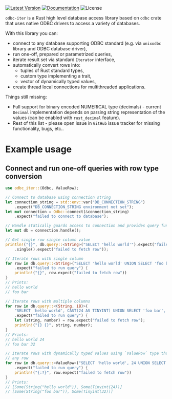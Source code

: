 [![Latest Version]][crates.io] [![Documentation]][docs.rs] ![License]

`odbc-iter` is a Rust high level database access library based on `odbc` crate that uses native ODBC drivers to access a variety of databases.

With this library you can:
* connect to any database supporting ODBC standard (e.g. via `unixodbc` library and ODBC database driver),
* run one-off, prepared or parametrized queries,
* iterate result set via standard `Iterator` interface,
* automatically convert rows into:
    * tuples of Rust standard types,
    * custom type implementing a trait,
    * vector of dynamically typed values,
* create thread local connections for multithreaded applications.

Things still missing:
* Full support for binary encoded NUMERICAL type (decimals) - current `Decimal` implementation depends on parsing string representation of the values (can be enabled with `rust_decimal` feature).
* Rest of this list - please open issue in `GitHub` issue tracker for missing functionality, bugs, etc..

Example usage
=============

Connect and run one-off queries with row type conversion
-------------

```rust
use odbc_iter::{Odbc, ValueRow};

// Connect to database using connection string
let connection_string = std::env::var("DB_CONNECTION_STRING")
    .expect("DB_CONNECTION_STRING environment not set");
let mut connection = Odbc::connect(&connection_string)
    .expect("failed to connect to database");

// Handle statically guards access to connection and provides query functionality
let mut db = connection.handle();

// Get single row single column value
println!("{}", db.query::<String>("SELECT 'hello world'").expect("failed to run query")
    .single().expect("failed to fetch row"));

// Iterate rows with single column
for row in db.query::<String>("SELECT 'hello world' UNION SELECT 'foo bar'")
    .expect("failed to run query") {
    println!("{}", row.expect("failed to fetch row"))
}
// Prints:
// hello world
// foo bar

// Iterate rows with multiple columns
for row in db.query::<(String, i8)>(
    "SELECT 'hello world', CAST(24 AS TINYINT) UNION SELECT 'foo bar', CAST(32 AS TINYINT)")
    .expect("failed to run query") {
    let (string, number) = row.expect("failed to fetch row");
    println!("{} {}", string, number);
}
// Prints:
// hello world 24
// foo bar 32

// Iterate rows with dynamically typed values using `ValueRow` type that can represent
// any row
for row in db.query::<ValueRow>("SELECT 'hello world', 24 UNION SELECT 'foo bar', 32")
    .expect("failed to run query") {
    println!("{:?}", row.expect("failed to fetch row"))
}
// Prints:
// [Some(String("hello world")), Some(Tinyint(24))]
// [Some(String("foo bar")), Some(Tinyint(32))]
```

[crates.io]: https://crates.io/crates/odbc-iter
[Latest Version]: https://img.shields.io/crates/v/odbc-iter.svg
[Documentation]: https://docs.rs/odbc-iter/badge.svg
[docs.rs]: https://docs.rs/odbc-iter
[License]: https://img.shields.io/crates/l/odbc-iter.svg
